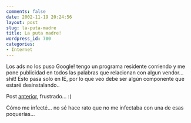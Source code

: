 ```yaml
---
comments: false
date: 2002-11-19 20:24:56
layout: post
slug: la-puta-madre
title: La puta madre!
wordpress_id: 700
categories:
- Internet
---
```


Los ads no los puso Google! tengo un programa residente corriendo y me pone publicidad en todos las palabras que relacionan con algun vendor… shit! Esto pasa solo en IE, por lo que veo debe ser algún componente que estaré desinstalando.. 





Post [anterior](http://www.minid.net/archives/000834.php#000834), frustrado… :(





Cómo me infecté… no sé hace rato que no me infectaba con una de esas poquerías…




 
